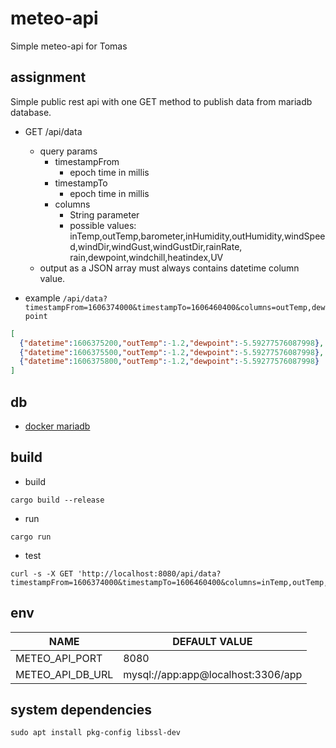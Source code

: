 # meteo-api
Simple meteo-api for Tomas

## assignment
Simple public rest api with one GET method to publish data from mariadb database.

- GET /api/data
  - query params
    - timestampFrom
      - epoch time in millis
    - timestampTo
      - epoch time in millis
    - columns
      - String parameter
      - possible values: inTemp,outTemp,barometer,inHumidity,outHumidity,windSpeed,windDir,windGust,windGustDir,rainRate,
      rain,dewpoint,windchill,heatindex,UV
  - output as a JSON array must always contains datetime column value.

- example
`/api/data?timestampFrom=1606374000&timestampTo=1606460400&columns=outTemp,dewpoint`

```json
[
  {"datetime":1606375200,"outTemp":-1.2,"dewpoint":-5.59277576087998},
  {"datetime":1606375500,"outTemp":-1.2,"dewpoint":-5.59277576087998},
  {"datetime":1606375800,"outTemp":-1.2,"dewpoint":-5.59277576087998}
]
```

## db
- [docker mariadb](./meteo-db/README.md)

## build
- build
```
cargo build --release
```

- run
```
cargo run
```

- test
```
curl -s -X GET 'http://localhost:8080/api/data?timestampFrom=1606374000&timestampTo=1606460400&columns=inTemp,outTemp,barometer,inHumidity,outHumidity,windSpeed,windDir,windGust,windGustDir,rainRate,rain,dewpoint,windchill,heatindex,UV'
```

## env
|NAME|DEFAULT VALUE|
|---|---|
|METEO_API_PORT|8080|
|METEO_API_DB_URL|mysql://app:app@localhost:3306/app|

## system dependencies
```
sudo apt install pkg-config libssl-dev
```
